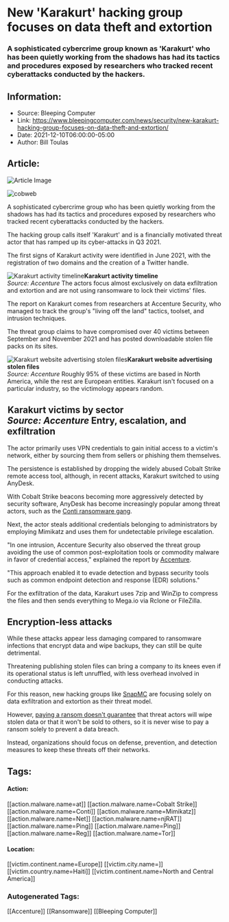 # New 'Karakurt' hacking group focuses on data theft and extortion
### A sophisticated cybercrime group known as 'Karakurt' who has been quietly working from the shadows has had its tactics and procedures exposed by researchers who tracked recent cyberattacks conducted by the hackers.

## Information:
+ Source: Bleeping Computer
+ Link: https://www.bleepingcomputer.com/news/security/new-karakurt-hacking-group-focuses-on-data-theft-and-extortion/
+ Date: 2021-12-10T06:00:00-05:00
+ Author: Bill Toulas


## Article:
![Article Image](https://www.bleepstatic.com/content/hl-images/2021/12/09/cobweb.jpg)

![cobweb](https://www.bleepstatic.com/content/hl-images/2021/12/09/cobweb.jpg?rand=1311989289)


A sophisticated cybercrime group who has been quietly working from the shadows has had its tactics and procedures exposed by researchers who tracked recent cyberattacks conducted by the hackers.


The hacking group calls itself 'Karakurt' and is a financially motivated threat actor that has ramped up its cyber-attacks in Q3 2021.


The first signs of Karakurt activity were identified in June 2021, with the registration of two domains and the creation of a Twitter handle.



![Karakurt activity timeline](https://www.bleepstatic.com/images/news/u/1220909/Diagrams/timeline(2).jpg)**Karakurt activity timeline**  
*Source: Accenture*
The actors focus almost exclusively on data exfiltration and extortion and are not using ransomware to lock their victims' files.


The report on Karakurt comes from researchers at Accenture Security, who managed to track the group's "living off the land" tactics, toolset, and intrusion techniques.


The threat group claims to have compromised over 40 victims between September and November 2021 and has posted downloadable stolen file packs on its sites.



![Karakurt website advertising stolen files](https://www.bleepstatic.com/images/news/u/1220909/Website%20snaps/data_leaks.jpg)**Karakurt website advertising stolen files**  
*Source: Accenture*
Roughly 95% of these victims are based in North America, while the rest are European entities. Karakurt isn't focused on a particular industry, so the victimology appears random.



![Karakurt victims by sector](data:image/gif;base64,R0lGODlhAQABAAAAACH5BAEKAAEALAAAAAABAAEAAAICTAEAOw==)**Karakurt victims by sector**  
*Source: Accenture*
Entry, escalation, and exfiltration
-----------------------------------


The actor primarily uses VPN credentials to gain initial access to a victim's network, either by sourcing them from sellers or phishing them themselves.


The persistence is established by dropping the widely abused Cobalt Strike remote access tool, although, in recent attacks, Karakurt switched to using AnyDesk. 


With Cobalt Strike beacons becoming more aggressively detected by security software, AnyDesk has become increasingly popular among threat actors, such as the [Conti ransomware gang](https://www.bleepingcomputer.com/news/security/conti-ransomware-now-hacking-exchange-servers-with-proxyshell-exploits/).


Next, the actor steals additional credentials belonging to administrators by employing Mimikatz and uses them for undetectable privilege escalation.


"In one intrusion, Accenture Security also observed the threat group avoiding the use of common post-exploitation tools or commodity malware in favor of credential access," explained the report by [Accenture](https://www.accenture.com/us-en/blogs/cyber-defense/karakurt-threat-mitigation).


"This approach enabled it to evade detection and bypass security tools such as common endpoint detection and response (EDR) solutions."


For the exfiltration of the data, Karakurt uses 7zip and WinZip to compress the files and then sends everything to Mega.io via Rclone or FileZilla.


Encryption-less attacks
-----------------------


While these attacks appear less damaging compared to ransomware infections that encrypt data and wipe backups, they can still be quite detrimental.


Threatening publishing stolen files can bring a company to its knees even if its operational status is left unruffled, with less overhead involved in conducting attacks.


For this reason, new hacking groups like [SnapMC](https://www.bleepingcomputer.com/news/security/snapmc-hackers-skip-file-encryption-and-just-steal-your-files/) are focusing solely on data exfiltration and extortion as their threat model.


However, [paying a ransom doesn't guarantee](https://www.bleepingcomputer.com/news/security/scam-psa-ransomware-gangs-dont-always-delete-stolen-data-when-paid/) that threat actors will wipe stolen data or that it won't be sold to others, so it is never wise to pay a ransom solely to prevent a data breach.


Instead, organizations should focus on defense, prevention, and detection measures to keep these threats off their networks.





## Tags:

#### Action:
[[action.malware.name=at]] [[action.malware.name=Cobalt Strike]] [[action.malware.name=Conti]] [[action.malware.name=Mimikatz]] [[action.malware.name=Net]] [[action.malware.name=njRAT]] [[action.malware.name=Ping]] [[action.malware.name=Ping]] [[action.malware.name=Reg]] [[action.malware.name=Tor]]

#### Location:
[[victim.continent.name=Europe]] [[victim.city.name=]] [[victim.country.name=Haiti]] [[victim.continent.name=North and Central America]]

### Autogenerated Tags:
[[Accenture]] [[Ransomware]] [[Bleeping Computer]]

